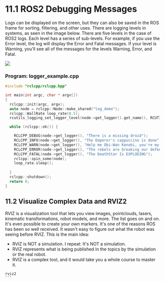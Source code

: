 # 11.1   ROS2 Debugging Messages

Logs can be displayed on the screen, but they can also be saved in the ROS frame for sorting, filtering, and other uses. There are logging levels in systems, as seen in the image below. There are five levels in the case of ROS2 logs. Each level has a series of sub-levels. For example, if you use the Error level, the log will display the Error and Fatal messages. If your level is Warning, you'll see all of the messages for the levels Warning, Error, and Fatal.

![](https://s3.eu-west-1.amazonaws.com/notebooks.ws/basic_ROS2_Cpp/img/ros2_log_levels.png)

### Program: logger_example.cpp

```cpp
#include "rclcpp/rclcpp.hpp"

int main(int argc, char * argv[])
{
  rclcpp::init(argc, argv);
  auto node = rclcpp::Node::make_shared("log_demo");
  rclcpp::WallRate loop_rate(0.5);
  rcutils_logging_set_logger_level(node->get_logger().get_name(), RCUTILS_LOG_SEVERITY_DEBUG);

  while (rclcpp::ok()) {

    RCLCPP_DEBUG(node->get_logger(), "There is a missing droid");
    RCLCPP_INFO(node->get_logger(), "The Emperor's cappuccino is done");
    RCLCPP_WARN(node->get_logger(), "Help me Obi-Wan Kenobi, you're my only hope");
    RCLCPP_ERROR(node->get_logger(), "The rebels are breaking our defenses");
    RCLCPP_FATAL(node->get_logger(), "The DeathStar Is EXPLODING");
    rclcpp::spin_some(node);
    loop_rate.sleep();
        
  }
  rclcpp::shutdown();
  return 0;
}
```

## 11.2   Visualize Complex Data and RVIZ2

RVIZ is a visualization tool that lets you view images, pointclouds, lasers, kinematic transformations, robot models, and more. The list goes on and on. It's even possible to create your own markers. It's one of the reasons ROS has been so well received. It wasn't easy to figure out what the robot was seeing before RVIZ. This is the main idea:

- RVIZ is NOT a simulation. I repeat: It's NOT a simulation.
- RVIZ represents what is being published in the topics by the simulation or the real robot.
- RVIZ is a complex tool, and it would take you a whole course to master it.

````bash
rviz2
```
